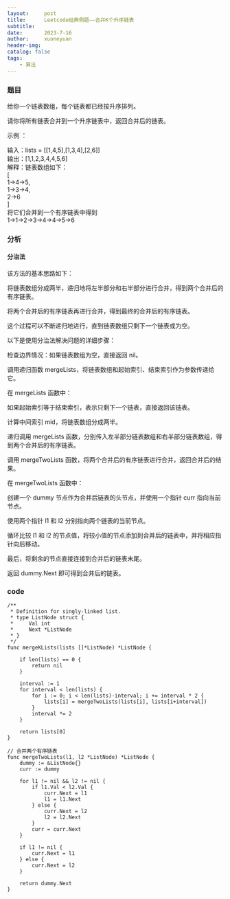 ```yaml
---
layout:     post
title:      Leetcode经典例题——合并K个升序链表
subtitle:   
date:       2023-7-16
author:     xuoneyuan
header-img: 
catalog: false
tags:
    - 算法
---
```


### 题目
给你一个链表数组，每个链表都已经按升序排列。

请你将所有链表合并到一个升序链表中，返回合并后的链表。

示例 ：

输入：lists = [[1,4,5],[1,3,4],[2,6]]\
输出：[1,1,2,3,4,4,5,6]\
解释：链表数组如下：\
[\
  1->4->5,\
  1->3->4,\
  2->6\
]\
将它们合并到一个有序链表中得到\
1->1->2->3->4->4->5->6

### 分析
#### 分治法
该方法的基本思路如下：

将链表数组分成两半，递归地将左半部分和右半部分进行合并，得到两个合并后的有序链表。

将两个合并后的有序链表再进行合并，得到最终的合并后的有序链表。

这个过程可以不断递归地进行，直到链表数组只剩下一个链表或为空。

以下是使用分治法解决问题的详细步骤：

检查边界情况：如果链表数组为空，直接返回 nil。

调用递归函数 mergeLists，将链表数组和起始索引、结束索引作为参数传递给它。

在 mergeLists 函数中：

如果起始索引等于结束索引，表示只剩下一个链表，直接返回该链表。

计算中间索引 mid，将链表数组分成两半。

递归调用 mergeLists 函数，分别传入左半部分链表数组和右半部分链表数组，得到两个合并后的有序链表。

调用 mergeTwoLists 函数，将两个合并后的有序链表进行合并，返回合并后的结果。

在 mergeTwoLists 函数中：

创建一个 dummy 节点作为合并后链表的头节点，并使用一个指针 curr 指向当前节点。

使用两个指针 l1 和 l2 分别指向两个链表的当前节点。

循环比较 l1 和 l2 的节点值，将较小值的节点添加到合并后的链表中，并将相应指针向后移动。

最后，将剩余的节点直接连接到合并后的链表末尾。

返回 dummy.Next 即可得到合并后的链表。

### code
~~~
/**
 * Definition for singly-linked list.
 * type ListNode struct {
 *     Val int
 *     Next *ListNode
 * }
 */
func mergeKLists(lists []*ListNode) *ListNode {

    if len(lists) == 0 {
        return nil
    }

    interval := 1
    for interval < len(lists) {
        for i := 0; i < len(lists)-interval; i += interval * 2 {
            lists[i] = mergeTwoLists(lists[i], lists[i+interval])
        }
        interval *= 2
    }

    return lists[0]
}

// 合并两个有序链表
func mergeTwoLists(l1, l2 *ListNode) *ListNode {
    dummy := &ListNode{}
    curr := dummy

    for l1 != nil && l2 != nil {
        if l1.Val < l2.Val {
            curr.Next = l1
            l1 = l1.Next
        } else {
            curr.Next = l2
            l2 = l2.Next
        }
        curr = curr.Next
    }

    if l1 != nil {
        curr.Next = l1
    } else {
        curr.Next = l2
    }

    return dummy.Next
}
~~~






